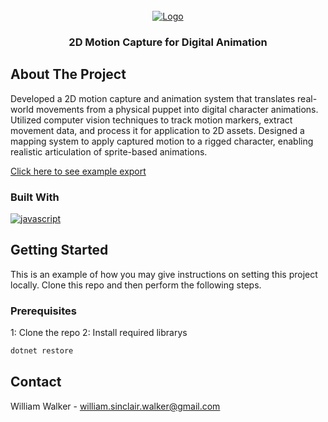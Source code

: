 <br />
<div align="center">
  <a href="https://www.youtube.com/watch?v=rH8lUGSvOLk">
    <img src="https://img.youtube.com/vi/rH8lUGSvOLk/0.jpg" alt="Logo">
  </a>
  <h3 align="center">2D Motion Capture for Digital Animation</h3>
</div>

## About The Project
Developed a 2D motion capture and animation system that translates real-world movements from a physical puppet into digital character animations. Utilized computer vision techniques to track motion markers, extract movement data, and process it for application to 2D assets. Designed a mapping system to apply captured motion to a rigged character, enabling realistic articulation of sprite-based animations.

<a href="https://www.youtube.com/watch?v=rH8lUGSvOLk">
  <p>Click here to see example export</p>
</a>

### Built With

<a href="">
  <img src="https://img.shields.io/badge/javascript-%23323330.svg?style=for-the-badge&logo=javascript&logoColor=%23F7DF1E" alt="javascript">
</a>

## Getting Started
This is an example of how you may give instructions on setting this project locally. Clone this repo and then perform the following steps. 

### Prerequisites
1: Clone the repo
2: Install required librarys
  ```sh
  dotnet restore
  ```

## Contact
William Walker - william.sinclair.walker@gmail.com
